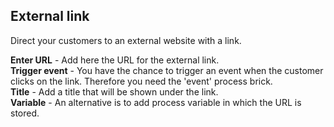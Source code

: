 ## External link

Direct your customers to an external website with a link.

**Enter URL** - Add here the URL for the external link.     
**Trigger event** - You have the chance to trigger an event when the customer clicks on the link. Therefore you need the 'event' process brick.     
**Title** - Add a title that will be shown under the link.     
**Variable** - An alternative is to add process variable in which the URL is stored.
